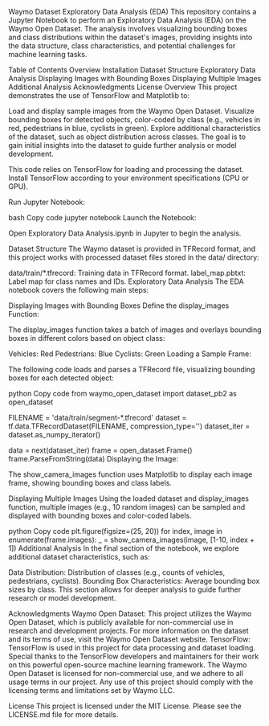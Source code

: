 Waymo Dataset Exploratory Data Analysis (EDA)
This repository contains a Jupyter Notebook to perform an Exploratory Data Analysis (EDA) on the Waymo Open Dataset. The analysis involves visualizing bounding boxes and class distributions within the dataset's images, providing insights into the data structure, class characteristics, and potential challenges for machine learning tasks.

Table of Contents
Overview
Installation
Dataset Structure
Exploratory Data Analysis
Displaying Images with Bounding Boxes
Displaying Multiple Images
Additional Analysis
Acknowledgments
License
Overview
This project demonstrates the use of TensorFlow and Matplotlib to:

Load and display sample images from the Waymo Open Dataset.
Visualize bounding boxes for detected objects, color-coded by class (e.g., vehicles in red, pedestrians in blue, cyclists in green).
Explore additional characteristics of the dataset, such as object distribution across classes.
The goal is to gain initial insights into the dataset to guide further analysis or model development.

This code relies on TensorFlow for loading and processing the dataset. Install TensorFlow according to your environment specifications (CPU or GPU).

Run Jupyter Notebook:

bash
Copy code
jupyter notebook
Launch the Notebook:

Open Exploratory Data Analysis.ipynb in Jupyter to begin the analysis.

Dataset Structure
The Waymo dataset is provided in TFRecord format, and this project works with processed dataset files stored in the data/ directory:

data/train/*.tfrecord: Training data in TFRecord format.
label_map.pbtxt: Label map for class names and IDs.
Exploratory Data Analysis
The EDA notebook covers the following main steps:

Displaying Images with Bounding Boxes
Define the display_images Function:

The display_images function takes a batch of images and overlays bounding boxes in different colors based on object class:

Vehicles: Red
Pedestrians: Blue
Cyclists: Green
Loading a Sample Frame:

The following code loads and parses a TFRecord file, visualizing bounding boxes for each detected object:

python
Copy code
from waymo_open_dataset import dataset_pb2 as open_dataset 

FILENAME = 'data/train/segment-*.tfrecord'
dataset = tf.data.TFRecordDataset(FILENAME, compression_type='')
dataset_iter = dataset.as_numpy_iterator()

data = next(dataset_iter)
frame = open_dataset.Frame()
frame.ParseFromString(data)
Displaying the Image:

The show_camera_images function uses Matplotlib to display each image frame, showing bounding boxes and class labels.

Displaying Multiple Images
Using the loaded dataset and display_images function, multiple images (e.g., 10 random images) can be sampled and displayed with bounding boxes and color-coded labels.

python
Copy code
plt.figure(figsize=(25, 20))
for index, image in enumerate(frame.images):
    _ = show_camera_images(image, [1-10, index + 1])
Additional Analysis
In the final section of the notebook, we explore additional dataset characteristics, such as:

Data Distribution: Distribution of classes (e.g., counts of vehicles, pedestrians, cyclists).
Bounding Box Characteristics: Average bounding box sizes by class.
This section allows for deeper analysis to guide further research or model development.

Acknowledgments
Waymo Open Dataset: This project utilizes the Waymo Open Dataset, which is publicly available for non-commercial use in research and development projects. For more information on the dataset and its terms of use, visit the Waymo Open Dataset website.
TensorFlow: TensorFlow is used in this project for data processing and dataset loading. Special thanks to the TensorFlow developers and maintainers for their work on this powerful open-source machine learning framework.
The Waymo Open Dataset is licensed for non-commercial use, and we adhere to all usage terms in our project. Any use of this project should comply with the licensing terms and limitations set by Waymo LLC.

License
This project is licensed under the MIT License. Please see the LICENSE.md file for more details.
